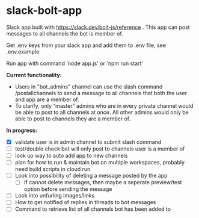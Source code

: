 # slack-bolt-app
Slack app built with https://slack.dev/bolt-js/reference . This app can post messages to all channels the bot is member of.

Get .env keys from your slack app and add them to .env file, see .env.example

Run app with command 'node app.js' or 'npm run start'

<b>Current functionality:</b>
- Users in "bot_admins" channel can use the slash command /postallchannels to send a message to all channels that both the user and app are a member of.
- To clarify, only “master” admins who are in every private channel would be able to post to all channels at once. All other admins would only be able to post to channels they are a member of.


<b>In progress:</b>
- [x] validate user is in admin channel to submit slash command
- [ ] test/double check bot will only post to channels user is a member of
- [ ] look up way to auto add app to new channels
- [ ] plan for how to run & maintain bot on multiple workspaces, probably need build scripts in cloud run
- [ ] Look into possibility of deleting a message posted by the app
    - [ ] If cannot delete messages, then maybe a seperate preview/test option before sending the message
- [ ] Look into unfurling images/links
- [ ]  How to get notified of replies in threads to bot messages
- [ ]  Command to retrieve list of all channels bot has been added to
